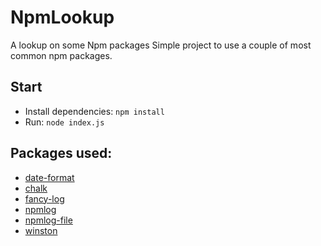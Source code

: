 # NpmLookup

A lookup on some Npm packages Simple project to use a couple of most common npm packages.

## Start

- Install dependencies: `npm install`
- Run: `node index.js`

## Packages used:

- [date-format](https://www.npmjs.com/package/date-format)
- [chalk](https://www.npmjs.com/package/chalk)
- [fancy-log](https://www.npmjs.com/package/fancy-log)
- [npmlog](https://github.com/npm/npmlog)
- [npmlog-file](https://www.npmjs.com/package/npmlog-file)
- [winston](https://www.npmjs.com/package/winston)

